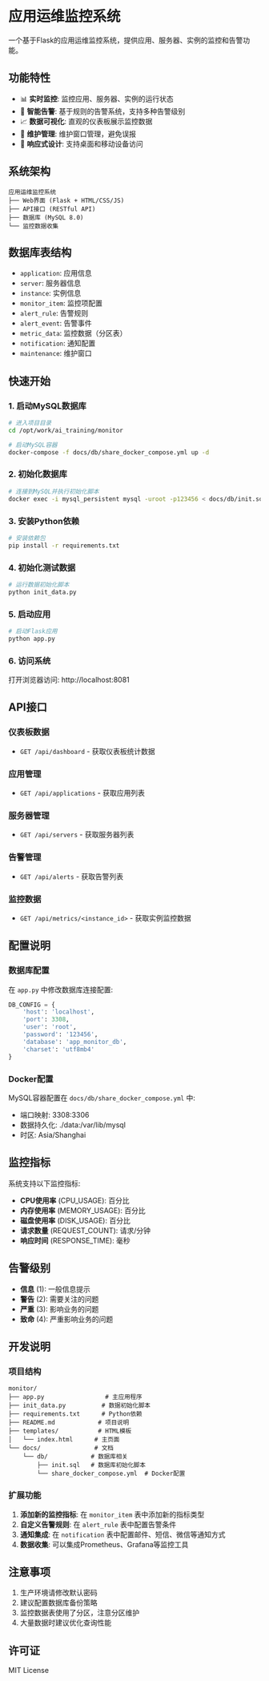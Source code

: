 # 应用运维监控系统

一个基于Flask的应用运维监控系统，提供应用、服务器、实例的监控和告警功能。

## 功能特性

- 📊 **实时监控**: 监控应用、服务器、实例的运行状态
- 🚨 **智能告警**: 基于规则的告警系统，支持多种告警级别
- 📈 **数据可视化**: 直观的仪表板展示监控数据
- 🔧 **维护管理**: 维护窗口管理，避免误报
- 📱 **响应式设计**: 支持桌面和移动设备访问

## 系统架构

```
应用运维监控系统
├── Web界面 (Flask + HTML/CSS/JS)
├── API接口 (RESTful API)
├── 数据库 (MySQL 8.0)
└── 监控数据收集
```

## 数据库表结构

- `application`: 应用信息
- `server`: 服务器信息
- `instance`: 实例信息
- `monitor_item`: 监控项配置
- `alert_rule`: 告警规则
- `alert_event`: 告警事件
- `metric_data`: 监控数据（分区表）
- `notification`: 通知配置
- `maintenance`: 维护窗口

## 快速开始

### 1. 启动MySQL数据库

```bash
# 进入项目目录
cd /opt/work/ai_training/monitor

# 启动MySQL容器
docker-compose -f docs/db/share_docker_compose.yml up -d
```

### 2. 初始化数据库

```bash
# 连接到MySQL并执行初始化脚本
docker exec -i mysql_persistent mysql -uroot -p123456 < docs/db/init.sql
```

### 3. 安装Python依赖

```bash
# 安装依赖包
pip install -r requirements.txt
```

### 4. 初始化测试数据

```bash
# 运行数据初始化脚本
python init_data.py
```

### 5. 启动应用

```bash
# 启动Flask应用
python app.py
```

### 6. 访问系统

打开浏览器访问: http://localhost:8081

## API接口

### 仪表板数据
- `GET /api/dashboard` - 获取仪表板统计数据

### 应用管理
- `GET /api/applications` - 获取应用列表

### 服务器管理
- `GET /api/servers` - 获取服务器列表

### 告警管理
- `GET /api/alerts` - 获取告警列表

### 监控数据
- `GET /api/metrics/<instance_id>` - 获取实例监控数据

## 配置说明

### 数据库配置

在 `app.py` 中修改数据库连接配置:

```python
DB_CONFIG = {
    'host': 'localhost',
    'port': 3308,
    'user': 'root',
    'password': '123456',
    'database': 'app_monitor_db',
    'charset': 'utf8mb4'
}
```

### Docker配置

MySQL容器配置在 `docs/db/share_docker_compose.yml` 中:

- 端口映射: 3308:3306
- 数据持久化: ./data:/var/lib/mysql
- 时区: Asia/Shanghai

## 监控指标

系统支持以下监控指标:

- **CPU使用率** (CPU_USAGE): 百分比
- **内存使用率** (MEMORY_USAGE): 百分比
- **磁盘使用率** (DISK_USAGE): 百分比
- **请求数量** (REQUEST_COUNT): 请求/分钟
- **响应时间** (RESPONSE_TIME): 毫秒

## 告警级别

- **信息** (1): 一般信息提示
- **警告** (2): 需要关注的问题
- **严重** (3): 影响业务的问题
- **致命** (4): 严重影响业务的问题

## 开发说明

### 项目结构

```
monitor/
├── app.py                 # 主应用程序
├── init_data.py          # 数据初始化脚本
├── requirements.txt      # Python依赖
├── README.md            # 项目说明
├── templates/           # HTML模板
│   └── index.html      # 主页面
└── docs/               # 文档
    └── db/            # 数据库相关
        ├── init.sql   # 数据库初始化脚本
        └── share_docker_compose.yml  # Docker配置
```

### 扩展功能

1. **添加新的监控指标**: 在 `monitor_item` 表中添加新的指标类型
2. **自定义告警规则**: 在 `alert_rule` 表中配置告警条件
3. **通知集成**: 在 `notification` 表中配置邮件、短信、微信等通知方式
4. **数据收集**: 可以集成Prometheus、Grafana等监控工具

## 注意事项

1. 生产环境请修改默认密码
2. 建议配置数据库备份策略
3. 监控数据表使用了分区，注意分区维护
4. 大量数据时建议优化查询性能

## 许可证

MIT License